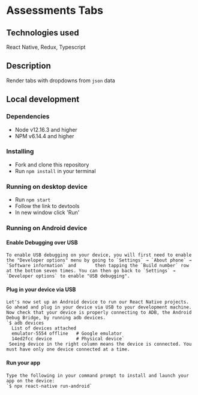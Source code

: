 # Assessments Tabs

## Technologies used
  React Native, Redux, Typescript
  
## Description
  Render tabs with dropdowns from `json` data

## Local development

### Dependencies
* Node v12.16.3 and higher
* NPM v6.14.4 and higher

### Installing
* Fork and clone this repository
* Run `npm install` in your terminal

### Running on desktop device
* Run `npm start`
* Follow the link to devtools
* In new window click 'Run'

### Running on Android device
  #### Enable Debugging over USB
    To enable USB debugging on your device, you will first need to enable the "Developer options" menu by going to `Settings` → `About phone` → `Software information` and       then tapping the `Build number` row at the bottom seven times. You can then go back to `Settings` → `Developer options` to enable "USB debugging".
  #### Plug in your device via USB
    Let's now set up an Android device to run our React Native projects. Go ahead and plug in your device via USB to your development machine.
    Now check that your device is properly connecting to ADB, the Android Debug Bridge, by running adb devices.
    `$ adb devices
      List of devices attached
      emulator-5554 offline   # Google emulator
      14ed2fcc device         # Physical device`
     Seeing device in the right column means the device is connected. You must have only one device connected at a time.
   #### Run your app
    Type the following in your command prompt to install and launch your app on the device:
    `$ npx react-native run-android`
      
      
